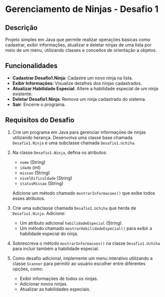 # Gerenciamento de Ninjas - Desafio 1

## Descrição
Projeto simples em Java que permite realizar operações básicas como cadastrar, exibir informações, atualizar e deletar ninjas de uma lista por meio de um menu, utilizando classes e conceitos de orientação a objetos.

## Funcionalidades
- **Cadastrar Desafio1.Ninja**: Cadastre um novo ninja na lista.
- **Exibir Informações**: Visualize detalhes dos ninjas cadastrados.
- **Atualizar Habilidade Especial**: Altere a habilidade especial de um ninja existente.
- **Deletar Desafio1.Ninja**: Remova um ninja cadastrado do sistema.
- **Sair**: Encerre o programa.

## Requisitos do Desafio
1. Crie um programa em Java para gerenciar informações de ninjas utilizando herança. Desenvolva uma classe base chamada `Desafio1.Ninja` e uma subclasse chamada `Desafio1.Uchiha`.
2. Na classe `Desafio1.Ninja`, defina os atributos:
   - `nome` (String)
   - `idade` (int)
   - `missao` (String)
   - `nivelDificuldade` (String)
   - `statusMissao` (String)
   
   Adicione um método chamado `mostrarInformacoes()` que exibe todos esses atributos.
3. Crie uma subclasse chamada `Desafio1.Uchiha` que herda de `Desafio1.Ninja`. Adicione:
   - Um atributo adicional `habilidadeEspecial` (String).
   - Um método chamado `mostrarHabilidadeEspecial()` para exibir a habilidade especial do ninja.
4. Sobrescreva o método `mostrarInformacoes()` na classe `Desafio1.Uchiha` para incluir também a habilidade especial.
5. Como desafio adicional, implemente um menu interativo utilizando a classe `Scanner` para permitir ao usuário escolher entre diferentes opções, como:
   - Exibir informações de todos os ninjas.
   - Adicionar novos ninjas.
   - Atualizar as habilidades especiais.

